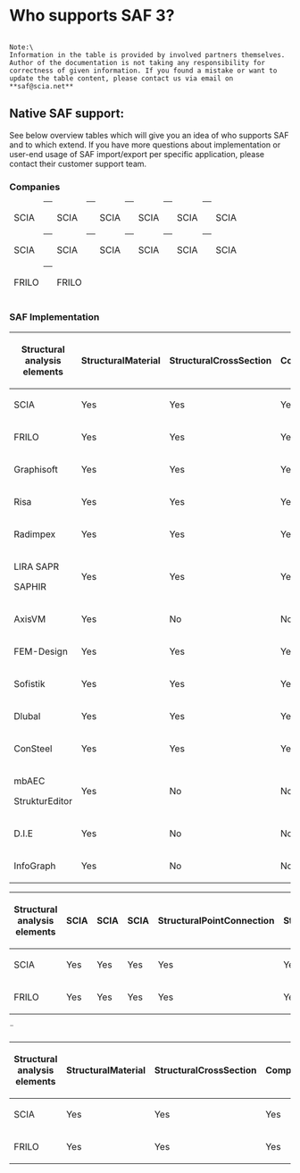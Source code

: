 # Who supports SAF 3?

```{admonition} Last update: February 2022

Note:\
Information in the table is provided by involved partners themselves. Author of the documentation is not taking any responsibility for correctness of given information. If you found a mistake or want to update the table content, please contact us via email on **saf@scia.net**
```

## Native SAF support:

See below overview tables which will give you an idea of who supports SAF and to which extend. If you have more questions about implementation or user-end usage of SAF import/export per specific application, please contact their customer support team.

### Companies

<table class="colwidths-auto docutils align-default">
<thead>
<tr class="row-odd"><td><img alt="" src="../_images/1_scia.png" /><p>SCIA</p></th>
<th class="text-center"><td><img alt="" src="../_images/1_scia.png" /><p>SCIA</p></th>
<th class="text-center"><td><img alt="" src="../_images/1_scia.png" /><p>SCIA</p></th>
<th class="text-center"><td><img alt="" src="../_images/1_scia.png" /><p>SCIA</p></th>
<th class="text-center"><td><img alt="" src="../_images/1_scia.png" /><p>SCIA</p></th>
<th class="text-center"><td><img alt="" src="../_images/1_scia.png" /><p>SCIA</p></th>
<tr class="text-center"><td><img alt="" src="../_images/1_scia.png" /><p>SCIA</p></th>
<th class="text-center"><td><img alt="" src="../_images/1_scia.png" /><p>SCIA</p></th>
<th class="text-center"><td><img alt="" src="../_images/1_scia.png" /><p>SCIA</p></th>
<th class="text-center"><td><img alt="" src="../_images/1_scia.png" /><p>SCIA</p></th>
<th class="text-center"><td><img alt="" src="../_images/1_scia.png" /><p>SCIA</p></th>
<th class="text-center"><td><img alt="" src="../_images/1_scia.png" /><p>SCIA</p></th>
<tr class="text-center"><td><img alt="" src="../_images/1_frilo.png" /><p>FRILO</p></th>
<th class="text-center"><td><img alt="" src="../_images/1_frilo.png" /><p>FRILO</p></th>
</tr>
</tbody>
</table>







### SAF Implementation

<table class="colwidths-auto docutils align-default">
<thead>
<tr class="row-odd"><th class="head"><p><p><strong>Structural analysis</strong><br><strong>elements</strong></p></p></th>
<th class="vertical-header"><span>StructuralMaterial</span></th>
<th class="vertical-header"><span>StructuralCrossSection</span></th>
<th class="vertical-header"><span>CompositeShapeDef</span></th>
<th class="vertical-header"><span>StructuralPointConnection</span></th>
<th class="vertical-header"><span>StructuralCurveEdge</span></th>
<th class="vertical-header"><span>StructuralCurveMember</span></th>
<th class="vertical-header"><span>StructuralCurveMemberVarying</span></th>
<th class="vertical-header"><span>StructuralCurveMemberRib</span></th>
<th class="vertical-header"><span>StructuralSurfaceMember</span></th>
<th class="vertical-header"><span>StructuralSurfaceMemberOpening</span></th>
<th class="vertical-header"><span>StructuralSurfaceMemberRegion</span></th>
<th class="vertical-header"><span>StructuralStorey</span></th>
<th class="vertical-header"><span>StructuralProxyElement</span></th>
</tr>
</thead>
<tbody>
<tr class="row-even"><td><img alt="" src="../_images/1_scia.png" /><p>SCIA</p></th>
<td class="text-center"><p>Yes</p></td>
<td class="text-center"><p>Yes</p></td>
<td class="text-center"><p>Yes</p></td>
<td class="text-center"><p>Yes</p></td>
<td class="text-center"><p>Yes</p></td>
<td class="text-center"><p>Yes</p></td>
<td class="text-center"><p>Yes</p></td>
<td class="text-center"><p>Yes</p></td>
<td class="text-center"><p>Yes</p></td>
<td class="text-center"><p>Yes</p></td>
<td class="text-center"><p>Yes</p></td>
<td class="text-center"><p>Yes</p></td>
<td class="text-center"><p>Yes</p></td>
</tr>
<tr class="row-odd"><td><img alt="" src="../_images/1_frilo.png" /><p>FRILO</p></th>
<td class="text-center"><p>Yes</p></td>
<td class="text-center"><p>Yes</p></td>
<td class="text-center"><p>Yes</p></td>
<td class="text-center"><p>Yes</p></td>
<td class="text-center"><p>Yes</p></td>
<td class="text-center"><p>Yes</p></td>
<td class="text-center"><p>Yes</p></td>
<td class="text-center"><p>Yes</p></td>
<td class="text-center"><p>Yes</p></td>
<td class="text-center"><p>Yes</p></td>
<td class="text-center"><p>Yes</p></td>
<td class="text-center"><p>Yes</p></td>
<td class="text-center"><p>Yes</p></td>
</tr>
<tr class="row-even"><td><img alt="" src="../_images/1_grgnay6o_400x400.png" /><p>Graphisoft</p></th>
<td class="text-center"><p>Yes</p></td>
<td class="text-center"><p>Yes</p></td>
<td class="text-center"><p>Yes</p></td>
<td class="text-center"><p>Yes</p></td>
<td class="text-center"><p>Yes</p></td>
<td class="text-center"><p>Yes</p></td>
<td class="text-center"><p>Yes</p></td>
<td class="text-center"><p>Yes</p></td>
<td class="text-center"><p>No</p></td>
<td class="text-center"><p>No</p></td>
<td class="text-center"><p>No</p></td>
<td class="text-center"><p>No</p></td>
<td class="text-center"><p>No</p></td>
</tr>
<tr class="row-odd"><td><img alt="" src="../_images/1_risa.png" /><p>Risa</p></th>
<td class="text-center"><p>Yes</p></td>
<td class="text-center"><p>Yes</p></td>
<td class="text-center"><p>Yes</p></td>
<td class="text-center"><p>Yes</p></td>
<td class="text-center"><p>Yes</p></td>
<td class="text-center"><p>Yes</p></td>
<td class="text-center"><p>Yes</p></td>
<td class="text-center"><p>Yes</p></td>
<td class="text-center"><p>Yes</p></td>
<td class="text-center"><p>Yes</p></td>
<td class="text-center"><p>Yes</p></td>
<td class="text-center"><p>Yes</p></td>
<td class="text-center"><p>Yes</p></td>
</tr>
<tr class="row-even"><td><img alt="" src="../_images/1_radimpex.png" /><p>Radimpex</p></th>
<td class="text-center"><p>Yes</p></td>
<td class="text-center"><p>Yes</p></td>
<td class="text-center"><p>Yes</p></td>
<td class="text-center"><p>Yes</p></td>
<td class="text-center"><p>Yes</p></td>
<td class="text-center"><p>Yes</p></td>
<td class="text-center"><p>Yes</p></td>
<td class="text-center"><p>Yes</p></td>
<td class="text-center"><p>Yes</p></td>
<td class="text-center"><p>Yes</p></td>
<td class="text-center"><p>No</p></td>
<td class="text-center"><p>No</p></td>
<td class="text-center"><p>No</p></td>
</tr>
<tr class="row-odd"><td><img alt="" src="../_images/1_logo_lira.png" /><p>LIRA SAPR<p>SAPHIR</p></th>
<td class="text-center"><p>Yes</p></td>
<td class="text-center"><p>Yes</p></td>
<td class="text-center"><p>Yes</p></td>
<td class="text-center"><p>Yes</p></td>
<td class="text-center"><p>Yes</p></td>
<td class="text-center"><p>Yes</p></td>
<td class="text-center"><p>Yes</p></td>
<td class="text-center"><p>Yes</p></td>
<td class="text-center"><p>Yes</p></td>
<td class="text-center"><p>Yes</p></td>
<td class="text-center"><p>Yes</p></td>
<td class="text-center"><p>Yes</p></td>
<td class="text-center"><p>Yes</p></td>
</tr>
<tr class="row-even"><td><img alt="" src="../_images/1_axis.png" /><p>AxisVM</p></th>
<td class="text-center"><p>Yes</p></td>
<td class="text-center"><p>No</p></td>
<td class="text-center"><p>No</p></td>
<td class="text-center"><p>No</p></td>
<td class="text-center"><p>Yes</p></td>
<td class="text-center"><p>Yes</p></td>
<td class="text-center"><p>Yes</p></td>
<td class="text-center"><p>Yes</p></td>
<td class="text-center"><p>No</p></td>
<td class="text-center"><p>Yes</p></td>
<td class="text-center"><p>Yes</p></td>
<td class="text-center"><p>No</p></td>
<td class="text-center"><p>No</p></td>
</tr>
<tr class="row-odd"><td><img alt="" src="../_images/1_fem-design-logo2.png" /><p>FEM-Design</p></th>
<td class="text-center"><p>Yes</p></td>
<td class="text-center"><p>Yes</p></td>
<td class="text-center"><p>Yes</p></td>
<td class="text-center"><p>No</p></td>
<td class="text-center"><p>Yes</p></td>
<td class="text-center"><p>Yes</p></td>
<td class="text-center"><p>Yes</p></td>
<td class="text-center"><p>Yes</p></td>
<td class="text-center"><p>No</p></td>
<td class="text-center"><p>Yes</p></td>
<td class="text-center"><p>No</p></td>
<td class="text-center"><p>No</p></td>
<td class="text-center"><p>Yes</p></td>
</tr>
<tr class="row-even"><td><img alt="" src="../_images/1_sofistik.png" /><p>Sofistik</p></th>
<td class="text-center"><p>Yes</p></td>
<td class="text-center"><p>Yes</p></td>
<td class="text-center"><p>Yes</p></td>
<td class="text-center"><p>Yes</p></td>
<td class="text-center"><p>Yes</p></td>
<td class="text-center"><p>Yes</p></td>
<td class="text-center"><p>Yes</p></td>
<td class="text-center"><p>Yes</p></td>
<td class="text-center"><p>Yes</p></td>
<td class="text-center"><p>Yes</p></td>
<td class="text-center"><p>Yes</p></td>
<td class="text-center"><p>Yes</p></td>
<td class="text-center"><p>Yes</p></td>
</tr>
<tr class="row-odd"><td><img alt="" src="../_images/1_dlubal.png" /><p>Dlubal</p></th>
<td class="text-center"><p>Yes</p></td>
<td class="text-center"><p>Yes</p></td>
<td class="text-center"><p>Yes</p></td>
<td class="text-center"><p>Yes</p></td>
<td class="text-center"><p>Yes</p></td>
<td class="text-center"><p>Yes</p></td>
<td class="text-center"><p>Yes</p></td>
<td class="text-center"><p>Yes</p></td>
<td class="text-center"><p>Yes</p></td>
<td class="text-center"><p>Yes</p></td>
<td class="text-center"><p>No</p></td>
<td class="text-center"><p>Yes</p></td>
<td class="text-center"><p>Yes</p></td>
</tr>
<tr class="row-even"><td><img alt="" src="../_images/1_consteel.png" /><p>ConSteel</p></th>
<td class="text-center"><p>Yes</p></td>
<td class="text-center"><p>Yes</p></td>
<td class="text-center"><p>Yes</p></td>
<td class="text-center"><p>No</p></td>
<td class="text-center"><p>Yes</p></td>
<td class="text-center"><p>Yes</p></td>
<td class="text-center"><p>Yes</p></td>
<td class="text-center"><p>No</p></td>
<td class="text-center"><p>Yes</p></td>
<td class="text-center"><p>No</p></td>
<td class="text-center"><p>No</p></td>
<td class="text-center"><p>No</p></td>
<td class="text-center"><p>Yes</p></td>
</tr>
<tr class="row-odd"><td><img alt="" src="../_images/1_mbaec.png" /><p>mbAEC<p>StrukturEditor</p></th>
<td class="text-center"><p>Yes</p></td>
<td class="text-center"><p>No</p></td>
<td class="text-center"><p>No</p></td>
<td class="text-center"><p>No</p></td>
<td class="text-center"><p>Yes</p></td>
<td class="text-center"><p>Yes</p></td>
<td class="text-center"><p>Yes</p></td>
<td class="text-center"><p>Yes</p></td>
<td class="text-center"><p>No</p></td>
<td class="text-center"><p>Yes</p></td>
<td class="text-center"><p>No</p></td>
<td class="text-center"><p>Yes</p></td>
<td class="text-center"><p>No</p></td>
</tr>
<tr class="row-even"><td><img alt="" src="../_images/1_die.png" /><p>D.I.E</p></th>
<td class="text-center"><p>Yes</p></td>
<td class="text-center"><p>No</p></td>
<td class="text-center"><p>No</p></td>
<td class="text-center"><p>Yes</p></td>
<td class="text-center"><p>No</p></td>
<td class="text-center"><p>No</p></td>
<td class="text-center"><p>No</p></td>
<td class="text-center"><p>No</p></td>
<td class="text-center"><p>No</p></td>
<td class="text-center"><p>No</p></td>
<td class="text-center"><p>No</p></td>
<td class="text-center"><p>No</p></td>
<td class="text-center"><p>No</p></td>
</tr>
<tr class="row-even"><td><img alt="" src="../_images/1_InfoGraph_99x99.png" /><p>InfoGraph</p></th>
<td class="text-center"><p>Yes</p></td>
<td class="text-center"><p>No</p></td>
<td class="text-center"><p>No</p></td>
<td class="text-center"><p>Yes</p></td>
<td class="text-center"><p>No</p></td>
<td class="text-center"><p>No</p></td>
<td class="text-center"><p>No</p></td>
<td class="text-center"><p>No</p></td>
<td class="text-center"><p>No</p></td>
<td class="text-center"><p>No</p></td>
<td class="text-center"><p>No</p></td>
<td class="text-center"><p>No</p></td>
<td class="text-center"><p>No</p></td>
</tr>
</tbody>
</table>



<table class="colwidths-auto docutils align-default">
<thead>
<tr class="row-odd"><th class="head"><p><p><strong>Structural analysis</strong><br><strong>elements</strong></p></p></th>
<th class="vertical-header"><span><img alt="" src="../_images/1_scia.png" />   SCIA</span></th>
<th class="vertical-header"><span><img alt="" src="../_images/1_scia.png" />   SCIA</span></th>
<th class="vertical-header"><img alt="" src="../_images/1_scia.png" /><span>SCIA</span></th>
<th class="vertical-header"><span>StructuralPointConnection</span></th>
<th class="vertical-header"><span>StructuralCurveEdge</span></th>
<th class="vertical-header"><span>StructuralCurveMember</span></th>
<th class="vertical-header"><span>StructuralCurveMemberVarying</span></th>
<th class="vertical-header"><span>StructuralCurveMemberRib</span></th>
<th class="vertical-header"><span>StructuralSurfaceMember</span></th>
<th class="vertical-header"><span>StructuralSurfaceMemberOpening</span></th>
<th class="vertical-header"><span>StructuralSurfaceMemberRegion</span></th>
<th class="vertical-header"><span>StructuralStorey</span></th>
<th class="vertical-header"><span>StructuralProxyElement</span></th>
</tr>
</thead>
<tbody>
<tr class="row-even"><td><img alt="" src="../_images/1_scia.png" /><p>SCIA</p></th>
<td class="text-center"><p>Yes</p></td>
<td class="text-center"><p>Yes</p></td>
<td class="text-center"><p>Yes</p></td>
<td class="text-center"><p>Yes</p></td>
<td class="text-center"><p>Yes</p></td>
<td class="text-center"><p>Yes</p></td>
<td class="text-center"><p>Yes</p></td>
<td class="text-center"><p>Yes</p></td>
<td class="text-center"><p>Yes</p></td>
<td class="text-center"><p>Yes</p></td>
<td class="text-center"><p>Yes</p></td>
<td class="text-center"><p>Yes</p></td>
<td class="text-center"><p>Yes</p></td>
</tr>
<tr class="row-odd"><td><img alt="" src="../_images/1_frilo.png" /><p>FRILO</p></th>
<td class="text-center"><p>Yes</p></td>
<td class="text-center"><p>Yes</p></td>
<td class="text-center"><p>Yes</p></td>
<td class="text-center"><p>Yes</p></td>
<td class="text-center"><p>Yes</p></td>
<td class="text-center"><p>Yes</p></td>
<td class="text-center"><p>Yes</p></td>
<td class="text-center"><p>Yes</p></td>
<td class="text-center"><p>Yes</p></td>
<td class="text-center"><p>Yes</p></td>
<td class="text-center"><p>Yes</p></td>
<td class="text-center"><p>Yes</p></td>
<td class="text-center"><p>Yes</p></td>
</tr>
</tbody>
</table>


<div class="scorllable-table">
<table class="colwidths-auto docutils align-default">
<thead>
<tr class="row-odd"><th class="head"><p><p><strong>Structural analysis</strong><br><strong>elements</strong></p></p></th>
<th class="vertical-header"><span>StructuralMaterial</span></th>
<th class="vertical-header"><span>StructuralCrossSection</span></th>
<th class="vertical-header"><span>CompositeShapeDef</span></th>
<th class="vertical-header"><span>StructuralPointConnection</span></th>
<th class="vertical-header"><span>StructuralCurveEdge</span></th>
<th class="vertical-header"><span>StructuralCurveMember</span></th>
<th class="vertical-header"><span>StructuralCurveMemberVarying</span></th>
<th class="vertical-header"><span>StructuralCurveMemberRib</span></th>
<th class="vertical-header"><span>StructuralSurfaceMember</span></th>
<th class="vertical-header"><span>StructuralSurfaceMemberOpening</span></th>
<th class="vertical-header"><span>StructuralSurfaceMemberRegion</span></th>
<th class="vertical-header"><span>StructuralStorey</span></th>
<th class="vertical-header"><span>StructuralProxyElement</span></th>
<th class="vertical-header"><span>StructuralMaterial</span></th>
<th class="vertical-header"><span>StructuralCrossSection</span></th>
<th class="vertical-header"><span>CompositeShapeDef</span></th>
<th class="vertical-header"><span>StructuralPointConnection</span></th>
<th class="vertical-header"><span>StructuralCurveEdge</span></th>
<th class="vertical-header"><span>StructuralCurveMember</span></th>
<th class="vertical-header"><span>StructuralCurveMemberVarying</span></th>
<th class="vertical-header"><span>StructuralCurveMemberRib</span></th>
<th class="vertical-header"><span>StructuralSurfaceMember</span></th>
<th class="vertical-header"><span>StructuralSurfaceMemberOpening</span></th>
<th class="vertical-header"><span>StructuralSurfaceMemberRegion</span></th>
<th class="vertical-header"><span>StructuralStorey</span></th>
<th class="vertical-header"><span>StructuralProxyElement</span></th>
<th class="vertical-header"><span>StructuralSurfaceMemberRegion</span></th>
<th class="vertical-header"><span>StructuralStorey</span></th>
<th class="vertical-header"><span>StructuralProxyElement</span></th>
<th class="vertical-header"><span>StructuralMaterial</span></th>
<th class="vertical-header"><span>StructuralCrossSection</span></th>
<th class="vertical-header"><span>CompositeShapeDef</span></th>
<th class="vertical-header"><span>StructuralPointConnection</span></th>
<th class="vertical-header"><span>StructuralCurveEdge</span></th>
<th class="vertical-header"><span>StructuralCurveMember</span></th>
<th class="vertical-header"><span>StructuralCurveMemberVarying</span></th>
<th class="vertical-header"><span>StructuralCurveMemberRib</span></th>
<th class="vertical-header"><span>StructuralSurfaceMember</span></th>
<th class="vertical-header"><span>StructuralSurfaceMemberOpening</span></th>
<th class="vertical-header"><span>StructuralSurfaceMemberRegion</span></th>
<th class="vertical-header"><span>StructuralStorey</span></th>
<th class="vertical-header"><span>StructuralProxyElement</span></th>
</tr>
</thead>
<tbody>
<tr class="row-even"><td><img alt="" src="../_images/1_scia.png" /><p>SCIA</p></th>
<td class="text-center"><p>Yes</p></td>
<td class="text-center"><p>Yes</p></td>
<td class="text-center"><p>Yes</p></td>
<td class="text-center"><p>Yes</p></td>
<td class="text-center"><p>Yes</p></td>
<td class="text-center"><p>Yes</p></td>
<td class="text-center"><p>Yes</p></td>
<td class="text-center"><p>Yes</p></td>
<td class="text-center"><p>Yes</p></td>
<td class="text-center"><p>Yes</p></td>
<td class="text-center"><p>Yes</p></td>
<td class="text-center"><p>Yes</p></td>
<td class="text-center"><p>Yes</p></td>
<td class="text-center"><p>Yes</p></td>
<td class="text-center"><p>Yes</p></td>
<td class="text-center"><p>Yes</p></td>
<td class="text-center"><p>Yes</p></td>
<td class="text-center"><p>Yes</p></td>
<td class="text-center"><p>Yes</p></td>
<td class="text-center"><p>Yes</p></td>
<td class="text-center"><p>Yes</p></td>
<td class="text-center"><p>Yes</p></td>
<td class="text-center"><p>Yes</p></td>
<td class="text-center"><p>Yes</p></td>
<td class="text-center"><p>Yes</p></td>
<td class="text-center"><p>Yes</p></td>
<td class="text-center"><p>Yes</p></td>
<td class="text-center"><p>Yes</p></td>
<td class="text-center"><p>Yes</p></td>
<td class="text-center"><p>Yes</p></td>
<td class="text-center"><p>Yes</p></td>
<td class="text-center"><p>Yes</p></td>
<td class="text-center"><p>Yes</p></td>
<td class="text-center"><p>Yes</p></td>
<td class="text-center"><p>Yes</p></td>
<td class="text-center"><p>Yes</p></td>
<td class="text-center"><p>Yes</p></td>
<td class="text-center"><p>Yes</p></td>
<td class="text-center"><p>Yes</p></td>
<td class="text-center"><p>Yes</p></td>
<td class="text-center"><p>Yes</p></td>
<td class="text-center"><p>Yes</p></td>
</tr>
<tr class="row-odd"><td><img alt="" src="../_images/1_frilo.png" /><p>FRILO</p></th>
<td class="text-center"><p>Yes</p></td>
<td class="text-center"><p>Yes</p></td>
<td class="text-center"><p>Yes</p></td>
<td class="text-center"><p>Yes</p></td>
<td class="text-center"><p>Yes</p></td>
<td class="text-center"><p>Yes</p></td>
<td class="text-center"><p>Yes</p></td>
<td class="text-center"><p>Yes</p></td>
<td class="text-center"><p>Yes</p></td>
<td class="text-center"><p>Yes</p></td>
<td class="text-center"><p>Yes</p></td>
<td class="text-center"><p>Yes</p></td>
<td class="text-center"><p>Yes</p></td>
<td class="text-center"><p>Yes</p></td>
<td class="text-center"><p>Yes</p></td>
<td class="text-center"><p>Yes</p></td>
<td class="text-center"><p>Yes</p></td>
<td class="text-center"><p>Yes</p></td>
<td class="text-center"><p>Yes</p></td>
<td class="text-center"><p>Yes</p></td>
<td class="text-center"><p>Yes</p></td>
<td class="text-center"><p>Yes</p></td>
<td class="text-center"><p>Yes</p></td>
<td class="text-center"><p>Yes</p></td>
<td class="text-center"><p>Yes</p></td>
<td class="text-center"><p>Yes</p></td>¨
<td class="text-center"><p>Yes</p></td>
<td class="text-center"><p>Yes</p></td>
<td class="text-center"><p>Yes</p></td>
<td class="text-center"><p>Yes</p></td>
<td class="text-center"><p>Yes</p></td>
<td class="text-center"><p>Yes</p></td>
<td class="text-center"><p>Yes</p></td>
<td class="text-center"><p>Yes</p></td>
<td class="text-center"><p>Yes</p></td>
<td class="text-center"><p>Yes</p></td>
<td class="text-center"><p>Yes</p></td>
<td class="text-center"><p>Yes</p></td>
<td class="text-center"><p>Yes</p></td>
<td class="text-center"><p>Yes</p></td>
<td class="text-center"><p>Yes</p></td>
<td class="text-center"><p>Yes</p></td>
</tr>
</tbody>
</table>
</div>

